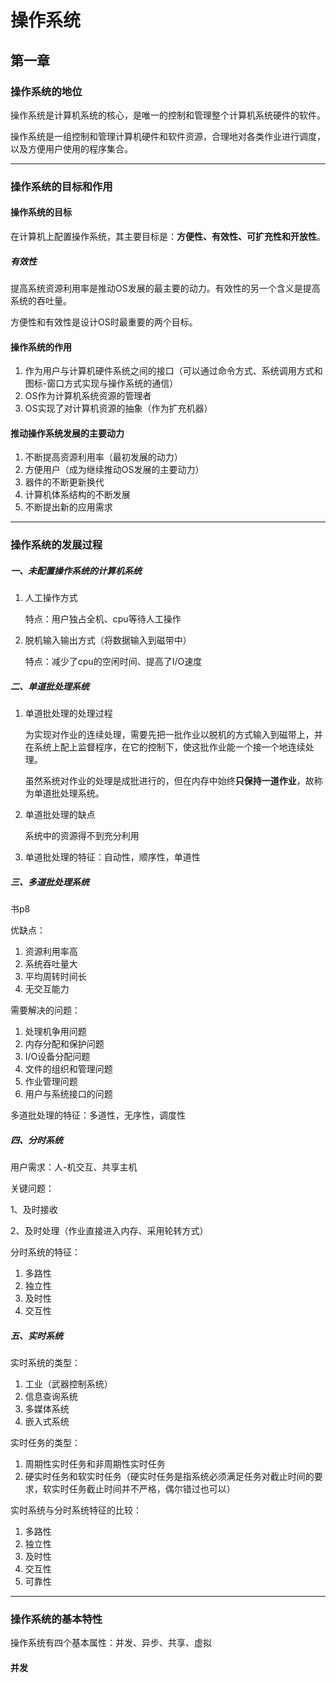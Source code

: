 # 操作系统

## 第一章

### 操作系统的地位

操作系统是计算机系统的核心，是唯一的控制和管理整个计算机系统硬件的软件。

操作系统是一组控制和管理计算机硬件和软件资源，合理地对各类作业进行调度，以及方便用户使用的程序集合。

----

### 操作系统的目标和作用

#### 操作系统的目标

在计算机上配置操作系统，其主要目标是：**方便性、有效性、可扩充性和开放性**。

##### 有效性

提高系统资源利用率是推动OS发展的最主要的动力。有效性的另一个含义是提高系统的吞吐量。

方便性和有效性是设计OS时最重要的两个目标。

#### 操作系统的作用

1. 作为用户与计算机硬件系统之间的接口（可以通过命令方式、系统调用方式和图标-窗口方式实现与操作系统的通信）
2. OS作为计算机系统资源的管理者
3. OS实现了对计算机资源的抽象（作为扩充机器）

#### 推动操作系统发展的主要动力

1. 不断提高资源利用率（最初发展的动力）
2. 方便用户（成为继续推动OS发展的主要动力）
3. 器件的不断更新换代
4. 计算机体系结构的不断发展
5. 不断提出新的应用需求

---

### 操作系统的发展过程

##### 一、未配置操作系统的计算机系统

1. 人工操作方式

   特点：用户独占全机、cpu等待人工操作

2. 脱机输入输出方式（将数据输入到磁带中）

   特点：减少了cpu的空闲时间、提高了I/O速度

##### 二、单道批处理系统

1. 单道批处理的处理过程

   为实现对作业的连续处理，需要先把一批作业以脱机的方式输入到磁带上，并在系统上配上监督程序，在它的控制下，使这批作业能一个接一个地连续处理。

   虽然系统对作业的处理是成批进行的，但在内存中始终**只保持一道作业**，故称为单道批处理系统。

2. 单道批处理的缺点

   系统中的资源得不到充分利用

3. 单道批处理的特征：自动性，顺序性，单道性

##### 三、多道批处理系统

书p8

优缺点：

1. 资源利用率高
2. 系统吞吐量大
3. 平均周转时间长
4. 无交互能力

需要解决的问题：

1. 处理机争用问题
2. 内存分配和保护问题
3. I/O设备分配问题
4. 文件的组织和管理问题
5. 作业管理问题
6. 用户与系统接口的问题

多道批处理的特征：多道性，无序性，调度性

##### 四、分时系统

用户需求：人-机交互、共享主机

关键问题：

1、及时接收

2、及时处理（作业直接进入内存、采用轮转方式）



分时系统的特征：

1. 多路性
2. 独立性
3. 及时性
4. 交互性

##### 五、实时系统

实时系统的类型：

1. 工业（武器控制系统）
2. 信息查询系统
3. 多媒体系统
4. 嵌入式系统

实时任务的类型：

1. 周期性实时任务和非周期性实时任务
2. 硬实时任务和软实时任务（硬实时任务是指系统必须满足任务对截止时间的要求，软实时任务截止时间并不严格，偶尔错过也可以）

实时系统与分时系统特征的比较：

1. 多路性
2. 独立性
3. 及时性
4. 交互性
5. 可靠性

----

### 操作系统的基本特性

操作系统有四个基本属性：并发、异步、共享、虚拟

#### 并发

